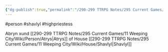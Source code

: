 ```yaml
---
{"dg-publish":true,"permalink":"/290-299 TTRPG Notes/295 Current Games/11 Weeping City/Wiki/Person/Abryn/"}
---
```



#person #shavlyl #highpriestess 

Abryn xund [[290-299 TTRPG Notes/295 Current Games/11 Weeping City/Wiki/Person/Atrys\|Atrys]] of House [[290-299 TTRPG Notes/295 Current Games/11 Weeping City/Wiki/House/Shavlyl\|Shavlyl]]